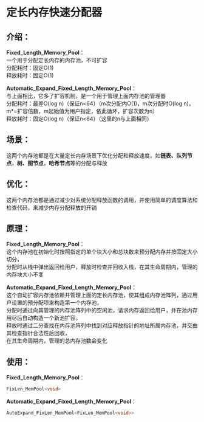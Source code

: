 # 定长内存快速分配器  
  
## 介绍：  
**Fixed_Length_Memory_Pool**：  
一个用于分配定长内存的内存池，不可扩容  
分配耗时：固定O(1)  
释放耗时：固定O(1)  
  
**Automatic_Expand_Fixed_Length_Memory_Pool**：  
与上面相比，它多了扩容机制，是一个用于管理上面内存池的管理器  
分配耗时：最差O(log n)（保证n<64）（m次分配内O(1)，m次分配时O(log n)，m\*=扩容倍数，m起始值为用户指定，依此循环，扩容次数为n）  
释放耗时：固定O(log n)（保证n<64）（这里的n与上面相同）  
  
## 场景：  
这两个内存池都是在大量定长内存场景下优化分配和释放速度，如**链表、队列节点**，**树、图节点**，**哈希节点**等的分配与释放  
  
## 优化：  
这两个内存池都是通过减少对系统分配释放函数的调用，并使用简单的调度算法和检查代码，来减少内存分配释放的开销  
  
## 原理：  
**Fixed_Length_Memory_Pool**：  
这个内存池在初始化时按照指定的单个块大小和总块数来预分配内存并按固定大小切分，  
分配时从栈中弹出返回给用户，释放时检查并回收入栈，在其生命周期内，管理的内存块大小不变  
  
**Automatic_Expand_Fixed_Length_Memory_Pool**：  
这个自动扩容内存池依赖并管理上面的定长内存池，使其组成内存池阵列，通过用户设置的预分配项来构造第一个内存池，  
分配时通过向其管理的内存池阵列中的空闲池，请求内存返回给用户，并在池内存用尽后自动构造一个新池扩容，  
释放时通过二分查找在内存池阵列中找到对应释放指针的地址所属内存池，并交由其检查指针合法性后回收，  
在其生命周期内，管理的总内存池数会变化  

## 使用：  
**Fixed_Length_Memory_Pool**：  
```cpp
FixLen_MemPool<void>
```

**Automatic_Expand_Fixed_Length_Memory_Pool**：  
```cpp
AutoExpand_FixLen_MemPool<FixLen_MemPool<void>>
```
